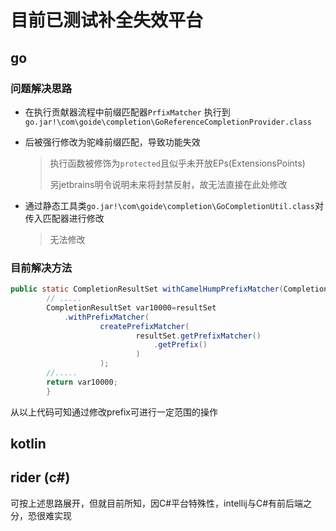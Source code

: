 # 目前已测试补全失效平台

## go

### 问题解决思路

* 在执行贡献器流程中前缀匹配器`PrfixMatcher` 执行到`go.jar!\com\goide\completion\GoReferenceCompletionProvider.class`

* 后被强行修改为驼峰前缀匹配，导致功能失效
  > 执行函数被修饰为`protected`且似乎未开放EPs(ExtensionsPoints)
  > 
  > 另jetbrains明令说明未来将封禁反射，故无法直接在此处修改
* 通过静态工具类`go.jar!\com\goide\completion\GoCompletionUtil.class`对传入匹配器进行修改
  > 无法修改

### 目前解决方法

```java
public static CompletionResultSet withCamelHumpPrefixMatcher(CompletionResultSet resultSet){
        // .....
        CompletionResultSet var10000=resultSet
            .withPrefixMatcher(
                    createPrefixMatcher(
                            resultSet.getPrefixMatcher()
                                .getPrefix()
                            )
                    );
        //.....
        return var10000;
        }
```
从以上代码可知通过修改prefix可进行一定范围的操作
## kotlin

## rider (c#)

可按上述思路展开，但就目前所知，因C#平台特殊性，intellij与C#有前后端之分，恐很难实现